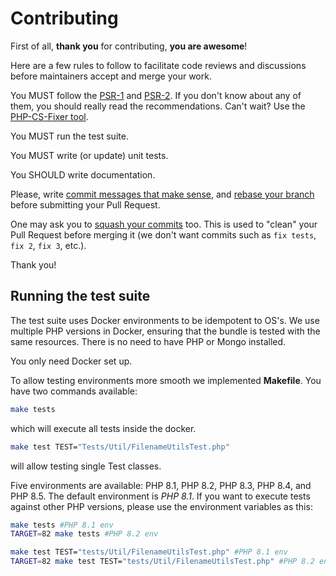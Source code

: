 # Contributing

First of all, **thank you** for contributing, **you are awesome**!

Here are a few rules to follow to facilitate code reviews and discussions before
maintainers accept and merge your work.

You MUST follow the [PSR-1](//www.php-fig.org/psr/psr-1/) and
[PSR-2](//www.php-fig.org/psr/psr-2/). If you don't know about any of them, you
should really read the recommendations. Can't wait? Use the [PHP-CS-Fixer
tool](//cs.sensiolabs.org/).

You MUST run the test suite.

You MUST write (or update) unit tests.

You SHOULD write documentation.

Please, write [commit messages that make sense](//tbaggery.com/2008/04/19/a-note-about-git-commit-messages.html),
and [rebase your branch](//git-scm.com/book/en/v2/Git-Branching-Rebasing)
before submitting your Pull Request.

One may ask you to [squash your commits](http://gitready.com/advanced/2009/02/10/squashing-commits-with-rebase.html)
too. This is used to "clean" your Pull Request before merging it (we don't want
commits such as `fix tests`, `fix 2`, `fix 3`, etc.).

Thank you!

## Running the test suite

The test suite uses Docker environments to be idempotent to OS's. We use multiple
PHP versions in Docker, ensuring that the bundle is tested with
the same resources. There is no need to have PHP or Mongo installed.

You only need Docker set up.

To allow testing environments more smooth we implemented **Makefile**.
You have two commands available:

```bash
make tests
```

which will execute all tests inside the docker.

```bash
make test TEST="Tests/Util/FilenameUtilsTest.php"
```

will allow testing single Test classes.

Five environments are available: PHP 8.1, PHP 8.2, PHP 8.3, PHP 8.4, and PHP 8.5.
The default environment is *PHP 8.1*. If you want to execute tests against
other PHP versions, please use the environment variables as this:

```bash
make tests #PHP 8.1 env
TARGET=82 make tests #PHP 8.2 env

make test TEST="tests/Util/FilenameUtilsTest.php" #PHP 8.1 env
TARGET=82 make test TEST="tests/Util/FilenameUtilsTest.php" #PHP 8.2 env
```
